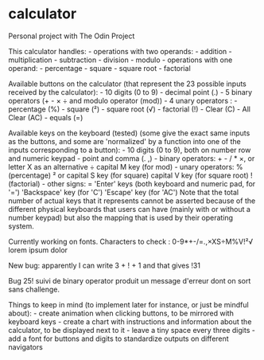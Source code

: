 # calculator
Personal project with The Odin Project

This calculator handles:
	- operations with two operands:
		- addition
		- multiplication
		- subtraction
		- division
		- modulo
	- operations with one operand:
		- percentage
		- square
		- square root
		- factorial
		
Available buttons on the calculator (that represent the 23 possible inputs received by the calculator):
	- 10 digits (0 to 9)
	- decimal point (.)
	- 5 binary operators (+ - × ÷ and modulo operator (mod))
	- 4 unary operators :
		- percentage (%)
		- square (²)
		- square root (√)
		- factorial (!)
	- Clear (C)
	- All Clear (AC)
	- equals (=)


	
Available keys on the keyboard (tested) (some give the exact same inputs as the buttons, and some are 'normalized' by a function into one of the inputs corresponding to a button):
	- 10 digits (0 to 9), both on number row and numeric keypad
	- point and comma (. ,)
	- binary operators:
		+ - / *
		×, or letter X as an alternative
		÷
		capital M key (for mod)
	- unary operators:
		% (percentage)
		² or capital S key (for square)
		capital V key (for square root)
		! (factorial)
	- other signs:
		=
		'Enter' keys (both keyboard and numeric pad, for '=')
		'Backspace' key (for 'C')
		'Escape' key (for 'AC')
	Note that the total number of actual keys that it represents cannot be asserted because of the different physical keyboards that users can have (mainly with or without a number keypad) but also the mapping that is used by their operating system.

Currently working on fonts.
Characters to check : 0-9*+-/=.,×XS÷M%V!²√ lorem ipsum dolor

New bug: apparently I can write 3 + ! + 1 and that gives !31

Bug 25! suivi de binary operator produit un message d'erreur dont on sort sans challenge.

Things to keep in mind (to implement later for instance, or just be mindful about):
	- create animation when clicking buttons, to be mirrored with keyboard keys
	- create a chart with instructions and information about the calculator, to be displayed next to it
	- leave a tiny space every three digits
	- add a font for buttons and digits to standardize outputs on different navigators
	
	
	
	
